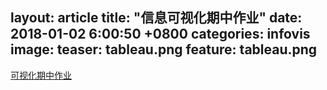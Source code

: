 layout: article
title:  "信息可视化期中作业"
date:   2018-01-02 6:00:50 +0800
categories: infovis 
image:
  teaser: tableau.png
  feature: tableau.png
---
[可视化期中作业](https://public.tableau.com/views/2_2009/1_1?:embed=y&:display_count=yes) 